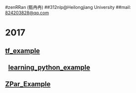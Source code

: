 #zenRRan (甄冉冉)
##312nlp@Heilongjiang University
##mail: 824203828@qq.com
##
#
#  2017
##	 [tf_example](https://github.com/zenRRan/tf_example)
##   [learning_python_example](https://github.com/zenRRan/learning_python_example)  
##   [ZPar_Example](https://github.com/zenRRan/ZPar_Example)
